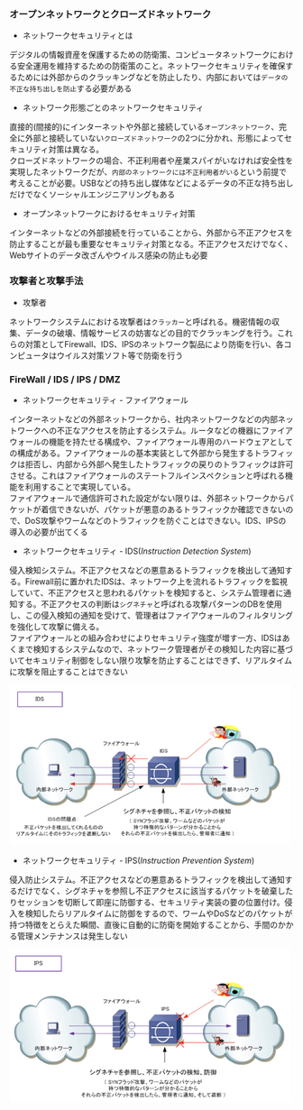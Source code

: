 ### オープンネットワークとクローズドネットワーク

- ネットワークセキュリティとは

デジタルの情報資産を保護するための防衛策、コンピュータネットワークにおける安全運用を維持するための防衛策のこと。ネットワークセキュリティを確保するためには外部からのクラッキングなどを防止したり、内部においては`データの不正な持ち出しを防止`する必要がある

- ネットワーク形態ごとのネットワークセキュリティ

直接的(間接的)にインターネットや外部と接続している`オープンネットワーク`、完全に外部と接続していない`クローズドネットワーク`の2つに分かれ、形態によってセキュリティ対策は異なる。  
クローズドネットワークの場合、不正利用者や産業スパイがいなければ安全性を実現したネットワークだが、`内部のネットワークには不正利用者がいる`という前提で考えることが必要。USBなどの持ち出し媒体などによるデータの不正な持ち出しだけでなくソーシャルエンジニアリングもある

- オープンネットワークにおけるセキュリティ対策

インターネットなどの外部接続を行っていることから、外部から不正アクセスを防止することが最も重要なセキュリティ対策となる。不正アクセスだけでなく、Webサイトのデータ改ざんやウイルス感染の防止も必要

### 攻撃者と攻撃手法

- 攻撃者

ネットワークシステムにおける攻撃者は`クラッカー`と呼ばれる。機密情報の収集、データの破壊、情報サービスの妨害などの目的でクラッキングを行う。これらの対策としてFirewall、IDS、IPSのネットワーク製品により防衛を行い、各コンピュータはウイルス対策ソフト等で防衛を行う

### FireWall / IDS / IPS / DMZ

- ネットワークセキュリティ - ファイアウォール

インターネットなどの外部ネットワークから、社内ネットワークなどの内部ネットワークへの不正なアクセスを防止するシステム。ルータなどの機器にファイアウォールの機能を持たせる構成や、ファイアウォール専用のハードウェアとしての構成がある。ファイアウォールの基本実装として外部から発生するトラフィックは拒否し、内部から外部へ発生したトラフィックの戻りのトラフィックは許可させる。これはファイアウォールのステートフルインスペクションと呼ばれる機能を利用することで実現している。  
ファイアウォールで通信許可された設定がない限りは、外部ネットワークからパケットが着信できないが、パケットが悪意のあるトラフィックか確認できないので、DoS攻撃やワームなどのトラフィックを防ぐことはできない。IDS、IPSの導入の必要が出てくる

- ネットワークセキュリティ - IDS(*Instruction Detection System*)

侵入検知システム。不正アクセスなどの悪意あるトラフィックを検出して通知する。Firewall前に置かれたIDSは、ネットワーク上を流れるトラフィックを監視していて、不正アクセスと思われるパケットを検知すると、システム管理者に通知する。不正アクセスの判断は`シグネチャ`と呼ばれる攻撃パターンのDBを使用し、この侵入検知の通知を受けて、管理者はファイアウォールのフィルタリングを強化して攻撃に備える。  
ファイアウォールとの組み合わせによりセキュリティ強度が増す一方、IDSはあくまで検知するシステムなので、ネットワーク管理者がその検知した内容に基づいてセキュリティ制御をしない限り攻撃を防止することはできず、リアルタイムに攻撃を阻止することはできない

<img width="500" alt="" src="./images/IDS.png">

- ネットワークセキュリティ - IPS(*Instruction Prevention System*)

侵入防止システム。不正アクセスなどの悪意あるトラフィックを検出して通知するだけでなく、シグネチャを参照し不正アクセスに該当するパケットを破棄したりセッションを切断して即座に防御する、セキュリティ実装の要の位置付け。侵入を検知したらリアルタイムに防御をするので、ワームやDoSなどのパケットが持つ特徴をとらえた瞬間、直後に自動的に防衛を開始することから、手間のかかる管理メンテナンスは発生しない

<img width="500" alt="" src="./images/IPS.png">
